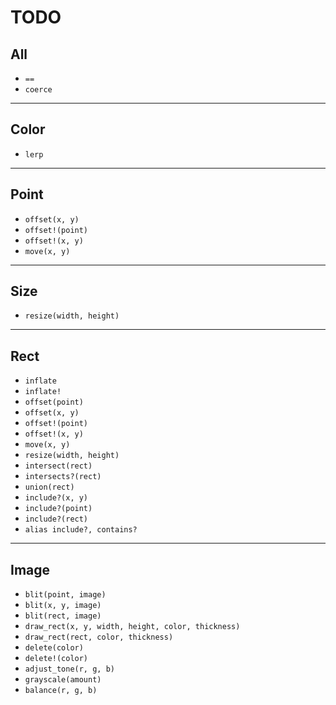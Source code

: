 # TODO

## All

* `==`
* `coerce`

___

## Color

* `lerp`

___

## Point

* `offset(x, y)`
* `offset!(point)`
* `offset!(x, y)`
* `move(x, y)`

___

## Size

* `resize(width, height)`

___

## Rect

* `inflate`
* `inflate!`
* `offset(point)`
* `offset(x, y)`
* `offset!(point)`
* `offset!(x, y)`
* `move(x, y)`
* `resize(width, height)`
* `intersect(rect)`
* `intersects?(rect)`
* `union(rect)`
* `include?(x, y)`
* `include?(point)`
* `include?(rect)`
* `alias include?, contains?`

___

## Image

* `blit(point, image)`
* `blit(x, y, image)`
* `blit(rect, image)`
* `draw_rect(x, y, width, height, color, thickness)`
* `draw_rect(rect, color, thickness)`
* `delete(color)`
* `delete!(color)`
* `adjust_tone(r, g, b)`
* `grayscale(amount)`
* `balance(r, g, b)`

